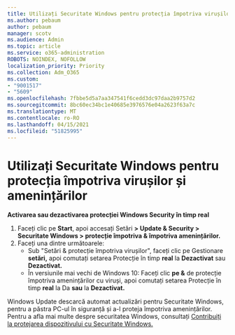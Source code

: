 ```yaml
---
title: Utilizați Securitate Windows pentru protecția împotriva virușilor și amenințărilor
ms.author: pebaum
author: pebaum
manager: scotv
ms.audience: Admin
ms.topic: article
ms.service: o365-administration
ROBOTS: NOINDEX, NOFOLLOW
localization_priority: Priority
ms.collection: Adm_O365
ms.custom:
- "9001517"
- "5609"
ms.openlocfilehash: 7fbbe5d5a7aa347541f6cedd3dc97daa2b9757d2
ms.sourcegitcommit: 8bc60ec34bc1e40685e3976576e04a2623f63a7c
ms.translationtype: MT
ms.contentlocale: ro-RO
ms.lasthandoff: 04/15/2021
ms.locfileid: "51825995"
---
```

# <a name="use-windows-security-for-virus-and-threat-protection"></a>Utilizați Securitate Windows pentru protecția împotriva virușilor și amenințărilor

**Activarea sau dezactivarea protecției Windows Security în timp real**

1. Faceți clic pe **Start**, apoi accesați Setări **> Update & Security > Securitate Windows > protecție împotriva & împotriva amenințărilor.**
2. Faceți una dintre următoarele:
    - Sub "Setări & protecție împotriva virușilor", faceți clic pe Gestionare **setări,** apoi comutați setarea Protecție în timp **real** la **Dezactivat** sau **Dezactivat.**
    - În versiunile mai vechi de Windows 10: Faceți clic **pe &** de protecție împotriva amenințărilor cu viruși, apoi comutați setarea Protecție în timp **real** la Da **sau** la **Dezactivat.**

Windows Update descarcă automat actualizări pentru Securitate Windows, pentru a păstra PC-ul în siguranță și a-l proteja împotriva amenințărilor. Pentru a afla mai multe despre securitatea Windows, consultați [Contribuiți la protejarea dispozitivului cu Securitate Windows.](https://support.microsoft.com/help/17464/windows-10-help-protect-my-device-with-windows-security)

